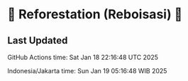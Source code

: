 
# 🌳 Reforestation (Reboisasi) 🌲

## Last Updated

GitHub Actions time: Sat Jan 18 22:16:48 UTC 2025

Indonesia/Jakarta time: Sun Jan 19 05:16:48 WIB 2025
